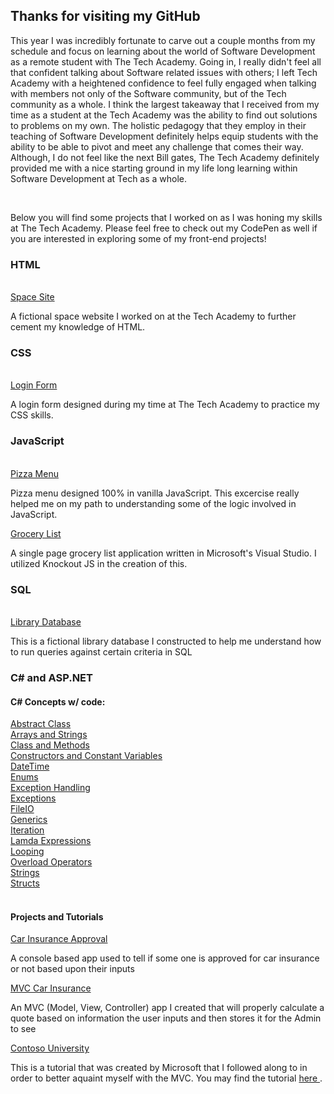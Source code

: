 <h2> Thanks for visiting my GitHub </h2> 
<p> This year I was incredibly fortunate to carve out a couple months from my schedule and focus on learning about the world of Software Development as a remote student with The Tech Academy. Going in, I really didn't feel all that confident talking about Software related issues with others; I left Tech Academy with a heightened confidence to feel fully engaged when talking with members not only of the Software community, but of the Tech community as a whole. I think the largest takeaway that I received from my time as a student at the Tech Academy was the ability to find out solutions to problems on my own. The holistic pedagogy that they employ in their teaching of Software Development definitely helps equip students with the ability to be able to pivot and meet any challenge that comes their way. Although, I do not feel like the next Bill gates, The Tech Academy definitely provided me with a nice starting ground in my life long learning within Software Development at Tech as a whole. </p><br>
<p> Below you will find some projects that I worked on as I was honing my skills at The Tech Academy. Please feel free to check out my CodePen as well if you are interested in exploring some of my front-end projects! </p> 
                                                                                           <h3> HTML </h3>             <br>
                                                                                           <a href="https://github.com/rileyvaness/spacesiteproject"> Space Site </a>
                   <p> A fictional space website I worked on at the Tech Academy to further cement my knowledge of HTML. </p>
                                                                                                                                                    <h3> CSS </h3>
                                       <br>
                                                                                                                                                    <a href="https://github.com/rileyvaness/loginform-"> Login Form </a>
                                                                                                                                                    <p> A login form designed during my time at The Tech Academy to practice my CSS skills. </p>
                                                                                                                                                    <h3> JavaScript </h3>
                                                <br>                                                                                                    
                                                                                                                                                    <a href="https://github.com/rileyvaness/javascript_pizza_menu"> Pizza Menu </a> 
                                                                                                                                                    <p> Pizza menu designed 100% in vanilla JavaScript. This excercise really helped me on my path to understanding some of the logic involved in JavaScript. </p> 
                                                                                                                                                    <a href="https://github.com/rileyvaness/SPA-Grocery-List-/tree/master/SpaGroceryList"> Grocery List</a> 
                                                                                                                                                    
  <p> A single page grocery list application written in Microsoft's Visual Studio. I utilized Knockout JS in the creation of this. </p>                                                                                                                                                    <h3> SQL </h3> <br>
                                                                                                                                                    <a href="https://github.com/rileyvaness/Library_Database"> Library Database </a>
                                                                                                                                                    <p> This is a fictional library database I constructed to help me understand how to run queries against certain criteria in SQL </p>
                                                                                                                                                    <h3> C# and ASP.NET </h3>
                                                                                                                                             <h4> C# Concepts w/ code: </h4>
<a href="https://github.com/rileyvaness/Tech-Academy-Projects/tree/master/AbstractClass/AbstractClass"> Abstract Class </a><br>
<a href="https://github.com/rileyvaness/Tech-Academy-Projects/tree/master/ArraysAndStringsProgram/ArraysAndStringsProgram"> Arrays and Strings</a><br>
<a href="https://github.com/rileyvaness/Tech-Academy-Projects/tree/master/ClassAndMethods/ClassAndMethods"> Class and Methods</a><br>
<a href="https://github.com/rileyvaness/Tech-Academy-Projects/tree/master/ConstructorsAndConstVariables/ConstructorsAndConstVariables"> Constructors and Constant Variables</a><br>
<a href="https://github.com/rileyvaness/Tech-Academy-Projects/tree/master/DateTime/DateTime"> DateTime </a><br>
<a href="https://github.com/rileyvaness/Tech-Academy-Projects/tree/master/Enums/Enums"> Enums </a><br>
<a href="https://github.com/rileyvaness/Tech-Academy-Projects/tree/master/ExceptionHandlingProgram/ExceptionHandlingProgram"> Exception Handling</a><br>
<a href ="https://github.com/rileyvaness/Tech-Academy-Projects/tree/master/Exceptions/Exceptions"> Exceptions</a><br>
<a href= "https://github.com/rileyvaness/Tech-Academy-Projects/tree/master/FileIO/FileIO"> FileIO </a><br>
<a href ="https://github.com/rileyvaness/Tech-Academy-Projects/tree/master/Generics/Generics"> Generics </a><br>
<a href = "https://github.com/rileyvaness/Tech-Academy-Projects/tree/master/Inheritance/Inheritance> Inheritance </a><br>
<a href ="https://github.com/rileyvaness/Tech-Academy-Projects/tree/master/IterationProgram/IterationProgram"> Iteration </a><br>
<a href ="https://github.com/rileyvaness/Tech-Academy-Projects/tree/master/LambdaExpressions/LambdaExpressions"> Lamda Expressions</a><br>
<a href= "https://github.com/rileyvaness/Tech-Academy-Projects/tree/master/LoopingExample/LoopingExample"> Looping </a><br>
<a href ="https://github.com/rileyvaness/Tech-Academy-Projects/tree/master/OverloadOperators/OverloadOperators"> Overload Operators </a><br>
<a href= "https://github.com/rileyvaness/Tech-Academy-Projects/tree/master/StringsProgram/StringsProgram">Strings </a><br>
<a href= "https://github.com/rileyvaness/Tech-Academy-Projects/tree/master/Structs/Structs"> Structs  </a><br>   <br>  
                                                                                                                                                    
                                                                                                                              
               
<h4> Projects and Tutorials </h4> 
<a href="https://github.com/rileyvaness/Tech-Academy-Projects/tree/master/Demo/CarInsuranceApproval/CarInsuranceApproval"> Car Insurance Approval</a>
<p> A console based app used to tell if some one is approved for car insurance or not based upon their inputs </p>
<a href ="https://github.com/rileyvaness/Tech-Academy-Projects/blob/master/MVC_CarInsurance/MVC_CarInsurance/Controllers/InsureeController.cs"> MVC Car Insurance</a><br> 
<p> An MVC (Model, View, Controller) app I created that will properly calculate a quote based on information the user inputs and then stores it for the Admin to see </p>
<a href= "https://github.com/rileyvaness/Tech-Academy-Projects/tree/master/ContosoUniversity/ContosoUniversity"> Contoso University </a><br>
<p> This is a tutorial that was created by Microsoft that I followed along to in order to better aquaint myself with the MVC. You may find the tutorial <a href="https://docs.microsoft.com/en-us/aspnet/mvc/overview/getting-started/getting-started-with-ef-using-mvc/creating-an-entity-framework-data-model-for-an-asp-net-mvc-application"> here </a>.


